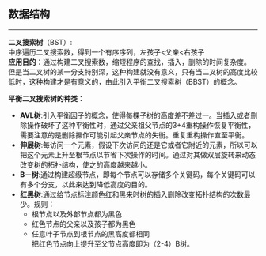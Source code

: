 ## 数据结构

---

**二叉搜索树**（BST）:  
中序遍历二叉搜索数，得到一个有序序列，左孩子<父亲<右孩子  
**应用目的**：通过构建二叉搜索数，缩短程序的查找，插入，删除的时间复杂度。  
但是当二叉树的某一分支特别深，这种构建就没有意义，只有当二叉树的高度比较低时，这种构建才是有意义的，由此引入平衡二叉搜索树（BBST）的概念。
   
**平衡二叉搜索树的种类**：  

* **AVL树**:引入平衡因子的概念，使得每棵子树的高度差不差过一。当插入或者删除操作破坏了这种平衡性时，通过父亲祖父节点的3+4重构操作恢复平衡性，需要注意的是删除操作可能引起父亲节点的失衡。重复重构操作直至平衡。
* **伸展树**:每访问一个元素，假设下次访问的还是它或者它附近的元素，所以可以把这个元素上升至根节点以节省下次操作的时间。通过对其做双层旋转来动态改变树的拓扑结构，使之的高度越来越小。
* **B－树**:通过构建超级节点，即每个节点可以存储多个关键码，每个关键码可以有多个分支，以此来达到降低高度的目的。
* **红黑树**:通过给节点标注颜色红和黑来时树的插入删除改变拓扑结构的次数最少。规则：  
  * 根节点以及外部节点都为黑色
  * 红色节点的父亲以及孩子都为黑色
  * 任意叶子节点到根节点的黑高度都相同  
  把红色节点向上提升至父节点高度即为（2-4）B树。
 
